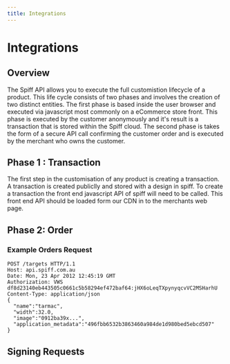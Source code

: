 ```yaml
---
title: Integrations
---
```


# Integrations

## Overview
The Spiff API allows you to execute the full customistion lifecycle of a product. This life cycle consists of two phases and involves the creation of two distinct entities. The first phase is based inside the user browser and executed via javascript most commonly on a eCommerce store front. This phase is executed by the customer anonymously and it's result is a transaction that is stored within the Spiff cloud.  The second phase is takes the form of a secure API call confirming the customer order and is executed by the merchant who owns the customer.

## Phase 1 : Transaction
The first step in the customisation of any product is creating a transaction. A transaction is created publiclly and stored with a design in spiff. To create a transaction the front end javascript API of spiff will need to be called. This front end API should be loaded form our CDN in to the merchants web page.



## Phase 2: Order

### Example Orders Request
```
POST /targets HTTP/1.1
Host: api.spiff.com.au
Date: Mon, 23 Apr 2012 12:45:19 GMT
Authorization: VWS df8d23140eb443505c0661c5b58294ef472baf64:jHX6oLeqTXpynyqcvVC2MSHarhU
Content-Type: application/json
{
  "name":"tarmac",
  "width":32.0,
  "image":"0912ba39x...",
  "application_metadata":"496fbb6532b3863460a984de1d980bed5ebcd507"
}
```

## Signing Requests

